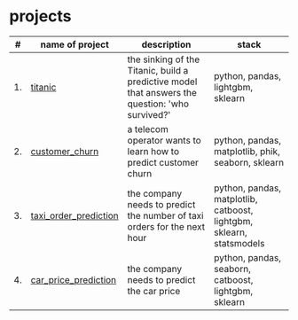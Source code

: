 # projects

| #    | name of project                | description                                                     | stack                                                         |
| ---- | ------------------------------------------------------------ | ------------------------------------------------------------ | ------------------------------------------------------------ |
| 1.   | [titanic](https://github.com/derodion/kaggle-yandex_practicum/tree/main/titanic) | the sinking of the Titanic, build a predictive model that answers the question: 'who survived?' | python, pandas, lightgbm, sklearn |       |
| 2.   | [customer_churn](https://github.com/derodion/kaggle-yandex_practicum/tree/main/customer_churn) | a telecom operator wants to learn how to predict customer churn | python, pandas, matplotlib, phik, seaborn, sklearn |
| 3.   | [taxi_order_prediction](https://github.com/derodion/kaggle-yandex_practicum/tree/main/taxi_order_prediction) | the company needs to predict the number of taxi orders for the next hour | python, pandas, matplotlib, catboost, lightgbm, sklearn, statsmodels|
| 4.   | [car_price_prediction](https://github.com/derodion/kaggle-yandex_practicum/tree/main/car_price_prediction) | the company needs to predict the car price | python, pandas, seaborn, catboost, lightgbm, sklearn |
